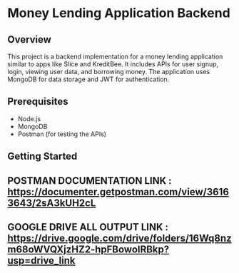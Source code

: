 # Money Lending Application Backend

## Overview

This project is a backend implementation for a money lending application similar to apps like Slice and KreditBee. It includes APIs for user signup, login, viewing user data, and borrowing money. The application uses MongoDB for data storage and JWT for authentication.

## Prerequisites

- Node.js
- MongoDB
- Postman (for testing the APIs)

## Getting Started

## POSTMAN DOCUMENTATION LINK : https://documenter.getpostman.com/view/36163643/2sA3kUH2cL
## GOOGLE DRIVE ALL OUTPUT LINK : https://drive.google.com/drive/folders/16Wq8nzm68oWVQXjzHZ2-hpFBowoIRBkp?usp=drive_link
